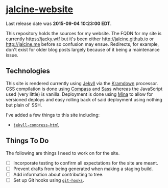 # [jalcine-website](http://jacky.wtf)

Last release date was **2015-09-04 10:23:00 EDT**.

This repository holds the sources for my website. The FQDN for my site is
currently <https://jacky.wtf> but it's been either <http://jalcine.github.io>
or <http://jalcine.me> before so confusion may ensue. Redirects, for example,
don't exist for older blog posts largely because of it being a maintenance
issue.

## Technologies

This site is rendered currently using [Jekyll][] via the [Kramdown][] processor.
CSS compilation is done using [Compass][] and [Sass][] whereas the JavaScript
used (very little) is vanilla. Deployment is done using [Mina][] to allow for
versioned deploys and easy rolling back of said deployment using nothing but
plain ol' SSH.

I've added a few things to this site including:

  + [`jekyll-compress-html`](https://github.com/penibelst/jekyll-compress-html)

## Things To Do

The following are things I need to work on for the site.

  + [ ] Incorporate testing to confirm all expectations for the site are meant.
  + [ ] Prevent drafts from being generated when making a staging build.
  + [ ] Add information about contributing to tree.
  + [ ] Set up Git hooks using [`git-hooks`][1].

[1]: https://github.com/icefox/git-hooks
[compass]: http://compass-style.org
[jekyll]: http://jekyllrb.com
[kramdown]: http://kramdown.gettalong.org/syntax.html
[markdown]: http://daringfireball.net/projects/markdown/
[mina]: http://nadarei.co/mina/
[sass]: http://sass-lang.com
